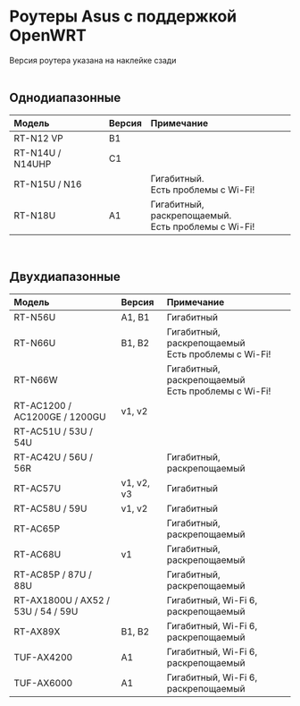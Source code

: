 # Роутеры Asus с поддержкой OpenWRT

Версия роутера указана на наклейке сзади<br><br>

## Однодиапазонные
| Модель | Версия | Примечание |
| :---         |     :---      |          :--- |
| RT-N12 VP | B1 |  |
| RT-N14U / N14UHP | C1 |  |
| RT-N15U / N16 |  | Гигабитный.<br>Есть проблемы с Wi-Fi! |
| RT-N18U | A1 | Гигабитный, раскрепощаемый.<br>Есть проблемы с Wi-Fi! |

<br>

## Двухдиапазонные
| Модель | Версия | Примечание |
| :---         |     :---      |          :--- |
| RT-N56U | A1, B1 | Гигабитный |
| RT-N66U | B1, B2 | Гигабитный, раскрепощаемый<br>Есть проблемы с Wi-Fi! |
| RT-N66W |  | Гигабитный, раскрепощаемый<br>Есть проблемы с Wi-Fi! |
| RT-AC1200 / AC1200GE / 1200GU | v1, v2  |  |
| RT-AC51U / 53U / 54U |  |  |
| RT-AC42U / 56U / 56R |   | Гигабитный, раскрепощаемый |
| RT-AC57U | v1, v2, v3  | Гигабитный |
| RT-AC58U / 59U | v1, v2 | Гигабитный |
| RT-AC65P | | Гигабитный, раскрепощаемый |
| RT-AC68U | v1 | Гигабитный, раскрепощаемый |
| RT-AC85P / 87U / 88U | | Гигабитный, раскрепощаемый |
| RT-AX1800U / AX52 / 53U / 54 / 59U |  | Гигабитный, Wi-Fi 6, раскрепощаемый |
| RT-AX89X | B1, B2 | Гигабитный, Wi-Fi 6, раскрепощаемый |
| TUF-AX4200 | A1 |  Гигабитный, Wi-Fi 6, раскрепощаемый |
| TUF-AX6000 | A1 |  Гигабитный, Wi-Fi 6, раскрепощаемый |
